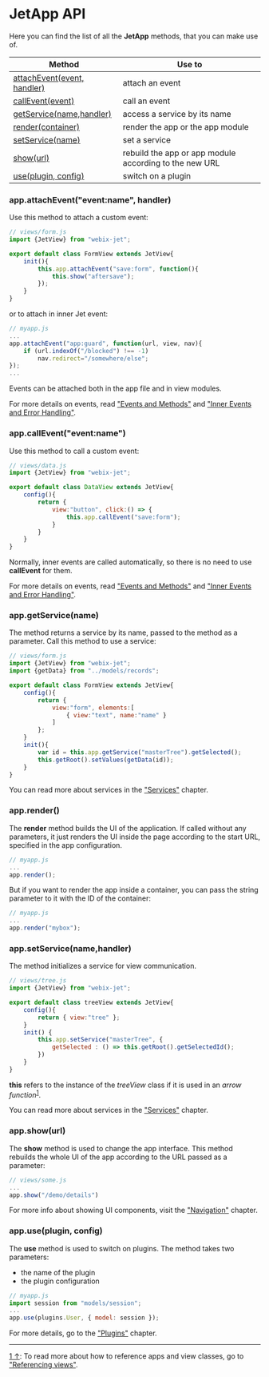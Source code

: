 # JetApp API

Here you can find the list of all the **JetApp** methods, that you can make use of.

| Method | Use to  |
|--------|---------|
| [attachEvent(event, handler)](#attach)   | attach an event |
| [callEvent(event)](#call)                | call an event |
| [getService(name,handler)](#get_service) | access a service by its name |
| [render(container)](#render)             | render the app or the app module |
| [setService(name)](#set_service)         | set a service |
| [show(url)](#show)                       | rebuild the app or app module according to the new URL |
| [use(plugin, config)](#use)              | switch on a plugin |

### <span id="attach">app.attachEvent("event:name", handler) </span>

Use this method to attach a custom event:

```js
// views/form.js
import {JetView} from "webix-jet";

export default class FormView extends JetView{
    init(){
        this.app.attachEvent("save:form", function(){
            this.show("aftersave");
        });
    }
}
```

or to attach in inner Jet event:

```js
// myapp.js
...
app.attachEvent("app:guard", function(url, view, nav){
    if (url.indexOf("/blocked") !== -1)
        nav.redirect="/somewhere/else";
});
...
```

Events can be attached both in the app file and in view modules.

For more details on events, read ["Events and Methods"](events.md) and ["Inner Events and Error Handling"](inner_events.md).

### <span id="call">app.callEvent("event:name")</span>

Use this method to call a custom event:

```js
// views/data.js
import {JetView} from "webix-jet";

export default class DataView extends JetView{
    config(){
        return {
            view:"button", click:() => {
                this.app.callEvent("save:form");
            }
        }
    }
}
```

Normally, inner events are called automatically, so there is no need to use **callEvent** for them.

For more details on events, read ["Events and Methods"](events.md) and ["Inner Events and Error Handling"](inner_events.md).

### <span id="get_service">app.getService(name)</span>

The method returns a service by its name, passed to the method as a parameter. Call this method to use a service:

```js
// views/form.js
import {JetView} from "webix-jet";
import {getData} from "../models/records";

export default class FormView extends JetView{
    config(){
        return {
            view:"form", elements:[
                { view:"text", name:"name" }
            ]
        };
    }
    init(){
        var id = this.app.getService("masterTree").getSelected();
        this.getRoot().setValues(getData(id));
    }
}
```

You can read more about services in the ["Services"](services.md) chapter.

### <span id="render">app.render()</span>

The **render** method builds the UI of the application. If called without any parameters, it just renders the UI inside the page according to the start URL, specified in the app configuration.

```js
// myapp.js
...
app.render();
```

But if you want to render the app inside a container, you can pass the string parameter to it with the ID of the container:

```js
// myapp.js
...
app.render("mybox");
```

### <span id="set_service">app.setService(name,handler)</span>

The method initializes a service for view communication.

```js
// views/tree.js
import {JetView} from "webix-jet";

export default class treeView extends JetView{
    config(){
        return { view:"tree" };
    }
    init() {
        this.app.setService("masterTree", {
            getSelected : () => this.getRoot().getSelectedId();
        })
    }
}
```

**this** refers to the instance of the *treeView* class if it is used in an *arrow function*<sup><a href="#myfootnote1" id="origin1">1</a></sup>.

You can read more about services in the ["Services"](services.md) chapter.

### <span id="show">app.show(url)</span>

The **show** method is used to change the app interface. This method rebuilds the whole UI of the app according to the URL passed as a parameter:

```js
// views/some.js
...
app.show("/demo/details")
```

For more info about showing UI components, visit the ["Navigation"](navigation.md) chapter.

### <span id="use">app.use(plugin, config)</span>

The **use** method is used to switch on plugins. The method takes two parameters:

- the name of the plugin 
- the plugin configuration

```js
// myapp.js
import session from "models/session";
...
app.use(plugins.User, { model: session });
```

For more details, go to the ["Plugins"](plugins.md) chapter.

<!-- footnotes -->
- - -
<a id="myfootnote1" href="#origin1">1 &uarr;</a>:
To read more about how to reference apps and view classes, go to ["Referencing views"](../detailed/referencing.md).